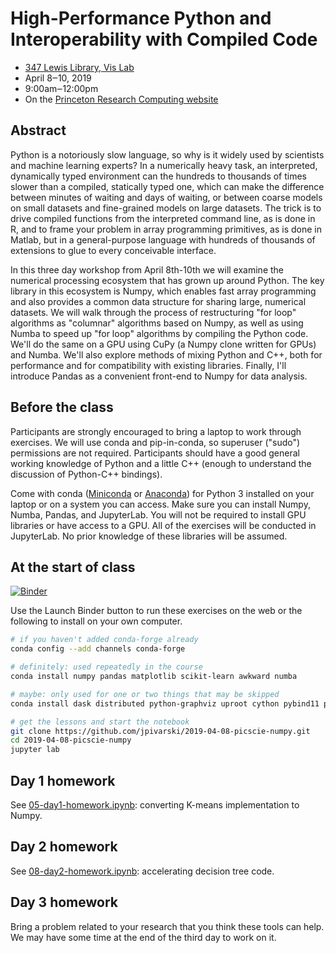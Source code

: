 # High-Performance Python and Interoperability with Compiled Code

   * [347 Lewis Library, Vis Lab](https://www.google.com/maps?q=Lewis+Library,+Princeton,+NJ+08540&pws=0)
   * April 8‒10, 2019
   * 9:00am‒12:00pm
   * On the [Princeton Research Computing website](https://researchcomputing.princeton.edu/events/high-performance-python-and-interoperability-compiled-code-48-410)

## Abstract

Python is a notoriously slow language, so why is it widely used by scientists and machine learning experts? In a numerically heavy task, an interpreted, dynamically typed environment can the hundreds to thousands of times slower than a compiled, statically typed one, which can make the difference between minutes of waiting and days of waiting, or between coarse models on small datasets and fine-grained models on large datasets. The trick is to drive compiled functions from the interpreted command line, as is done in R, and to frame your problem in array programming primitives, as is done in Matlab, but in a general-purpose language with hundreds of thousands of extensions to glue to every conceivable interface.

In this three day workshop from April 8th-10th we will examine the numerical processing ecosystem that has grown up around Python. The key library in this ecosystem is Numpy, which enables fast array programming and also provides a common data structure for sharing large, numerical datasets. We will walk through the process of restructuring "for loop" algorithms as "columnar" algorithms based on Numpy, as well as using Numba to speed up "for loop" algorithms by compiling the Python code. We'll do the same on a GPU using CuPy (a Numpy clone written for GPUs) and Numba. We'll also explore methods of mixing Python and C++, both for performance and for compatibility with existing libraries. Finally, I'll introduce Pandas as a convenient front-end to Numpy for data analysis.

## Before the class

Participants are strongly encouraged to bring a laptop to work through exercises. We will use conda and pip-in-conda, so superuser ("sudo") permissions are not required. Participants should have a good general working knowledge of Python and a little C++ (enough to understand the discussion of Python-C++ bindings).

Come with conda ([Miniconda](https://docs.conda.io/en/latest/miniconda.html) or [Anaconda](https://docs.anaconda.com/anaconda/install/)) for Python 3 installed on your laptop or on a system you can access. Make sure you can install Numpy, Numba, Pandas, and JupyterLab. You will not be required to install GPU libraries or have access to a GPU. All of the exercises will be conducted in JupyterLab. No prior knowledge of these libraries will be assumed.

## At the start of class

[![Binder](https://mybinder.org/badge_logo.svg)](https://mybinder.org/v2/gh/jpivarski/2019-04-08-picscie-numpy/1.1?urlpath=lab)

Use the Launch Binder button to run these exercises on the web or the following to install on your own computer.

```bash
# if you haven't added conda-forge already
conda config --add channels conda-forge

# definitely: used repeatedly in the course
conda install numpy pandas matplotlib scikit-learn awkward numba

# maybe: only used for one or two things that may be skipped
conda install dask distributed python-graphviz uproot cython pybind11 pillow psutil

# get the lessons and start the notebook
git clone https://github.com/jpivarski/2019-04-08-picscie-numpy.git
cd 2019-04-08-picscie-numpy
jupyter lab
```

## Day 1 homework

See [05-day1-homework.ipynb](05-day1-homework.ipynb): converting K-means implementation to Numpy.

## Day 2 homework

See [08-day2-homework.ipynb](08-day2-homework.ipynb): accelerating decision tree code.

## Day 3 homework

Bring a problem related to your research that you think these tools can help. We may have some time at the end of the third day to work on it.
